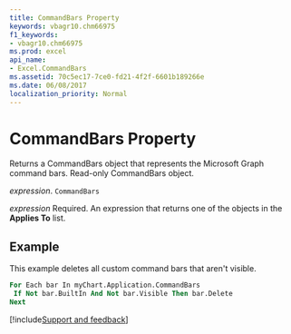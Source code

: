 ```yaml
---
title: CommandBars Property
keywords: vbagr10.chm66975
f1_keywords:
- vbagr10.chm66975
ms.prod: excel
api_name:
- Excel.CommandBars
ms.assetid: 70c5ec17-7ce0-fd21-4f2f-6601b189266e
ms.date: 06/08/2017
localization_priority: Normal
---
```



# CommandBars Property

Returns a CommandBars object that represents the Microsoft Graph command bars. Read-only CommandBars object.

_expression_. `CommandBars`

 _expression_ Required. An expression that returns one of the objects in the **Applies To** list.


## Example

This example deletes all custom command bars that aren't visible.


```vb
For Each bar In myChart.Application.CommandBars 
 If Not bar.BuiltIn And Not bar.Visible Then bar.Delete 
Next
```

[!include[Support and feedback](~/includes/feedback-boilerplate.md)]